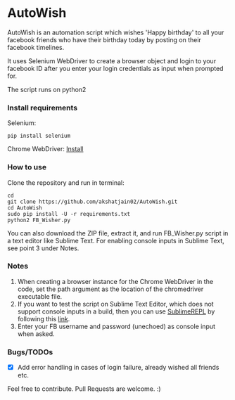 # AutoWish
AutoWish is an automation script which wishes 'Happy birthday' to all your facebook friends who have their birthday today by posting on their facebook timelines.

It uses Selenium WebDriver to create a browser object and login to your facebook ID after you enter your login credentials as input when prompted for.

The script runs on python2

### Install requirements
Selenium:
```
pip install selenium
```
Chrome WebDriver: [Install](https://sites.google.com/a/chromium.org/chromedriver/downloads)

### How to use
Clone the repository and run in terminal:
```
cd
git clone https://github.com/akshatjain02/AutoWish.git
cd AutoWish
sudo pip install -U -r requirements.txt
python2 FB_Wisher.py
```
You can also download the ZIP file, extract it, and run FB_Wisher.py script in a text editor like Sublime Text. For enabling console inputs in Sublime Text, see point 3 under Notes.

### Notes
1. When creating a browser instance for the Chrome WebDriver in the code, set the path argument as the location of the chromedriver executable file.
2. If you want to test the script on Sublime Text Editor, which does not support console inputs in a build, then you can use [SublimeREPL](https://github.com/wuub/SublimeREPL) by following this [link](https://stackoverflow.com/questions/10604409/sublime-text-2-console-input).
3. Enter your FB username and password (unechoed) as console input when asked.

### Bugs/TODOs
- [x] Add error handling in cases of login failure, already wished all friends etc.



Feel free to contribute. Pull Requests are welcome. :)
